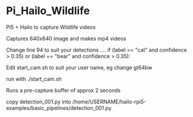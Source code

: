 # Pi_Hailo_Wildlife
Pi5 + Hailo to capture Wildlife videos

Captures 640x640 image and makes mp4 videos

Change line 94 to suit your detections .... if (label == "cat" and confidence > 0.35) or (label == "bear" and confidence > 0.35):

Edit start_cam.sh to suit your user name, eg change gt64bw

run with ./start_cam.sh

Runs a pre-capture buffer of approx 2 seconds

copy detection_001.py into /home/USERNAME/hailo-rpi5-examples/basic_pipelines/detection_001.py
